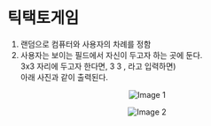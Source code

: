 # 틱택토게임
1. 랜덤으로 컴퓨터와 사용자의 차례를 정함
2. 사용자는 보이는 필드에서 자신이 두고자 하는 곳에 둔다. <br>
3x3 자리에 두고자 한다면, 3 3 , 라고 입력하면) <br>
아래 사진과 같이 출력된다.
 
<p align="center">
  <img src="https://github.com/EazyNick/Tic_Tac_Toe/assets/123717093/54e01cae-c25e-4366-acf5-baa7a09c7de8" alt="Image 1">
</p>

<p align="center">
  <img src="https://github.com/EazyNick/Tic_Tac_Toe/assets/123717093/89e73494-8205-4a3d-95c9-4565c7bc1b95" alt="Image 2">
</p>

